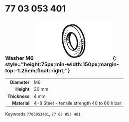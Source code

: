 # 77 03 053 401

### Washer M6 ![](../assets/images/parts/washer.png){: style="height:75px;min-width:150px;margin-top:-1.25em;float: right;"}

|   |   |
|---:|---|
**Diameter** | M6
**Height** |20 mm
**Thickness** |4 mm
**Material** | 4-8 Steel - tensile strength 40 to 60 h bar

Keywords `7703053401`, `77 03 053 401`
